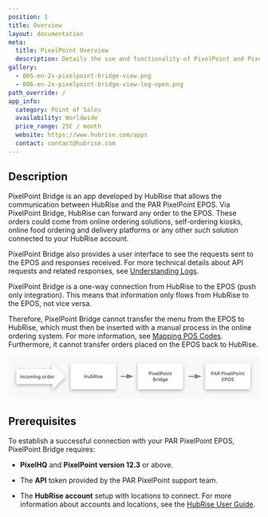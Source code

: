 ```yaml
---
position: 1
title: Overview
layout: documentation
meta:
  title: PixelPoint Overview
  description: Details the use and functionality of PixelPoint and PixelPoint Bridge to manage online and retail stores.
gallery:
  - 005-en-2x-pixelpoint-bridge-view.png
  - 006-en-2x-pixelpoint-bridge-view-log-open.png
path_override: /
app_info:
  category: Point of Sales
  availability: Worldwide
  price_range: 25€ / month
  website: https://www.hubrise.com/apps
  contact: contact@hubrise.com
---
```


## Description

PixelPoint Bridge is an app developed by HubRise that allows the communication between HubRise and the PAR PixelPoint EPOS. Via PixelPoint Bridge, HubRise can forward any order to the EPOS. These orders could come from online ordering solutions, self-ordering kiosks, online food ordering and delivery platforms or any other such solution connected to your HubRise account.

PixelPoint Bridge also provides a user interface to see the requests sent to the EPOS and responses received. For more technical details about API requests and related responses, see [Understanding Logs](/apps/pixelpoint/understanding-logs).

PixelPoint Bridge is a one-way connection from HubRise to the EPOS (push only integration). This means that information only flows from HubRise to the EPOS, not vice versa.

Therefore, PixelPoint Bridge cannot transfer the menu from the EPOS to HubRise, which must then be inserted with a manual process in the online ordering system. For more information, see [Mapping POS Codes](/apps/pixelpoint/mapping-pos-codes). Furthermore, it cannot transfer orders placed on the EPOS back to HubRise.

![Connection Diagram](../images/001-en-2x-connection-diagram.png)

## Prerequisites

To establish a successful connection with your PAR PixelPoint EPOS, PixelPoint Bridge requires:

- **PixelHQ** and **PixelPoint version 12.3** or above.

- The **API** token provided by the PAR PixelPoint support team.

- The **HubRise account** setup with locations to connect. For more information about accounts and locations, see the [HubRise User Guide](/docs).
